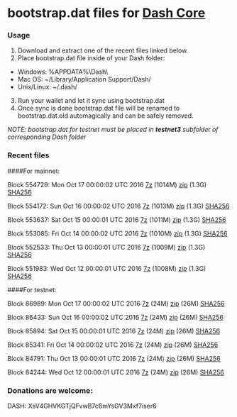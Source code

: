 # bootstrap.dat files for [Dash Core](https://www.dash.org)

### Usage

1. Download and extract one of the recent files linked below.
2. Place bootstrap.dat file inside of your Dash folder:
 - Windows: %APPDATA%\Dash\
 - Mac OS: ~/Library/Application Support/Dash/
 - Unix/Linux: ~/.dash/
3. Run your wallet and let it sync using bootstrap.dat
4. Once sync is done bootstrap.dat file will be renamed to bootstrap.dat.old automagically and can be safely removed.

_NOTE: bootstrap.dat for testnet must be placed in **testnet3** subfolder of corresponding Dash folder_

### Recent files

####For mainnet:

Block 554729: Mon Oct 17 00:00:02 UTC 2016 [7z](https://transfer.sh/xQrX8/bootstrap.dat.20161017.7z) (1014M) [zip](https://transfer.sh/tzme6/bootstrap.dat.20161017.zip) (1.3G) [SHA256](https://transfer.sh/74tf8/sha256.txt)

Block 554172: Sun Oct 16 00:00:02 UTC 2016 [7z](https://transfer.sh/YEDyg/bootstrap.dat.20161016.7z) (1013M) [zip](https://transfer.sh/146Ita/bootstrap.dat.20161016.zip) (1.3G) [SHA256](https://transfer.sh/Q6RHA/sha256.txt)

Block 553637: Sat Oct 15 00:00:01 UTC 2016 [7z](https://transfer.sh/Ka4vA/bootstrap.dat.20161015.7z) (1011M) [zip](https://transfer.sh/tW40h/bootstrap.dat.20161015.zip) (1.3G) [SHA256](https://transfer.sh/ekKFN/sha256.txt)

Block 553085: Fri Oct 14 00:00:02 UTC 2016 [7z](https://transfer.sh/kKiXr/bootstrap.dat.20161014.7z) (1010M) [zip](https://transfer.sh/K3xgW/bootstrap.dat.20161014.zip) (1.3G) [SHA256](https://transfer.sh/sBbD2/sha256.txt)

Block 552533: Thu Oct 13 00:00:01 UTC 2016 [7z](https://transfer.sh/11uRB3/bootstrap.dat.20161013.7z) (1009M) [zip](https://transfer.sh/xr9TQ/bootstrap.dat.20161013.zip) (1.3G) [SHA256](https://transfer.sh/t0KAt/sha256.txt)

Block 551983: Wed Oct 12 00:00:01 UTC 2016 [7z](https://transfer.sh/Zclby/bootstrap.dat.20161012.7z) (1008M) [zip](https://transfer.sh/z38cz/bootstrap.dat.20161012.zip) (1.3G) [SHA256](https://transfer.sh/1Vvzq/sha256.txt)

####For testnet:

Block 86989: Mon Oct 17 00:00:02 UTC 2016 [7z](https://transfer.sh/rcMlm/bootstrap.dat.20161017.7z) (24M) [zip](https://transfer.sh/ffCET/bootstrap.dat.20161017.zip) (26M) [SHA256](https://transfer.sh/11bUXe/sha256.txt)

Block 86433: Sun Oct 16 00:00:02 UTC 2016 [7z](https://transfer.sh/HPCyL/bootstrap.dat.20161016.7z) (24M) [zip](https://transfer.sh/qRhXf/bootstrap.dat.20161016.zip) (26M) [SHA256](https://transfer.sh/JoRgp/sha256.txt)

Block 85894: Sat Oct 15 00:00:01 UTC 2016 [7z](https://transfer.sh/ezVcU/bootstrap.dat.20161015.7z) (24M) [zip](https://transfer.sh/TZ6Ez/bootstrap.dat.20161015.zip) (26M) [SHA256](https://transfer.sh/1bxZU/sha256.txt)

Block 85341: Fri Oct 14 00:00:02 UTC 2016 [7z](https://transfer.sh/4Gtj7/bootstrap.dat.20161014.7z) (24M) [zip](https://transfer.sh/gbNhV/bootstrap.dat.20161014.zip) (26M) [SHA256](https://transfer.sh/rGeTy/sha256.txt)

Block 84791: Thu Oct 13 00:00:01 UTC 2016 [7z](https://transfer.sh/wdNi3/bootstrap.dat.20161013.7z) (24M) [zip](https://transfer.sh/8T8Pd/bootstrap.dat.20161013.zip) (26M) [SHA256](https://transfer.sh/IlD7V/sha256.txt)

Block 84244: Wed Oct 12 00:00:01 UTC 2016 [7z](https://transfer.sh/3BY4d/bootstrap.dat.20161012.7z) (24M) [zip](https://transfer.sh/jbHkz/bootstrap.dat.20161012.zip) (26M) [SHA256](https://transfer.sh/D9ONh/sha256.txt)

### Donations are welcome:

DASH: XsV4GHVKGTjQFvwB7c6mYsGV3Mxf7iser6
